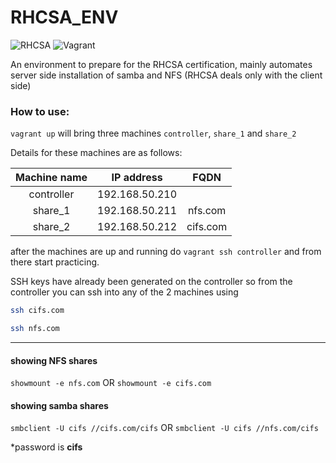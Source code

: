# RHCSA_ENV
![RHCSA](https://img.shields.io/badge/-RHCSA-EE0000?style=for-the-badge&logo=Red%20Hat&logoColor=white)
![Vagrant](https://img.shields.io/badge/-Vagrant-1563FF?style=for-the-badge&logo=Vagrant&logoColor=white)

An environment to prepare for the RHCSA certification, mainly automates server side installation of samba and NFS (RHCSA deals only with the client side)

### How to use:

`vagrant up` will bring three machines `controller`, `share_1` and `share_2`

Details for these machines are as follows:

| Machine name |   IP address   |   FQDN   |
|:------------:|:--------------:|:--------:|
|  controller  | 192.168.50.210 |          |
|    share_1   | 192.168.50.211 |  nfs.com |
|    share_2   | 192.168.50.212 | cifs.com |

after the machines are up and running do `vagrant ssh controller` and from there start practicing.

SSH keys have already been generated on the controller so from the controller you can ssh into any of the 2 machines using

```bash
ssh cifs.com

ssh nfs.com
```

---

#### showing NFS shares 

`showmount -e nfs.com` OR `showmount -e cifs.com`

#### showing samba shares 

`smbclient -U cifs //cifs.com/cifs` OR `smbclient -U cifs //nfs.com/cifs`

*password is **cifs**
